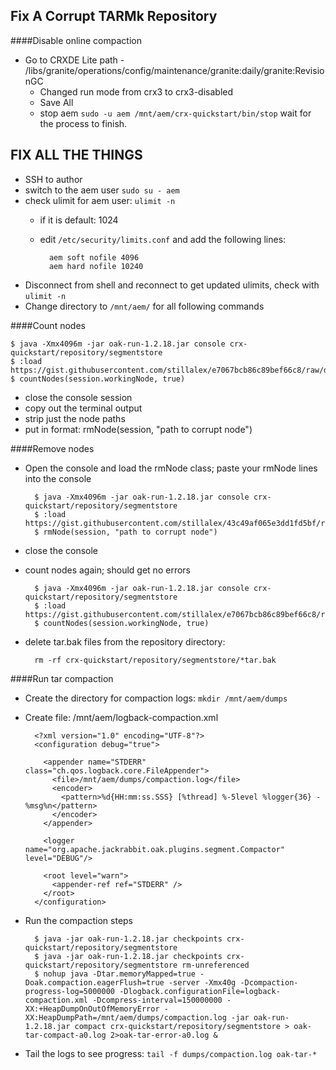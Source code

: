 ## Fix A Corrupt TARMk Repository

####Disable online compaction

- Go to CRXDE Lite path - /libs/granite/operations/config/maintenance/granite:daily/granite:RevisionGC
  - Changed run mode from crx3 to crx3-disabled
  - Save All
  - stop aem `sudo -u aem /mnt/aem/crx-quickstart/bin/stop` wait for the process to finish.

## FIX ALL THE THINGS

- SSH to author
- switch to the aem user `sudo su - aem`
- check ulimit for aem user: `ulimit -n`
	- if it is default: 1024
	- edit `/etc/security/limits.conf` and add the following lines:

			aem soft nofile 4096
			aem hard nofile 10240
	
- Disconnect from shell and reconnect to get updated ulimits, check with `ulimit -n`
- Change directory to `/mnt/aem/` for all following commands

####Count nodes

	$ java -Xmx4096m -jar oak-run-1.2.18.jar console crx-quickstart/repository/segmentstore
	$ :load https://gist.githubusercontent.com/stillalex/e7067bcb86c89bef66c8/raw/d7a5a9b839c3bb0ae5840252022f871fd38374d3/childCount.groovy
	$ countNodes(session.workingNode, true)


- close the console session
- copy out the terminal output
- strip just the node paths
- put in format: rmNode(session, "path to corrupt node")

####Remove nodes

- Open the console and load the rmNode class; paste your rmNode lines into the console

		$ java -Xmx4096m -jar oak-run-1.2.18.jar console crx-quickstart/repository/segmentstore
		$ :load https://gist.githubusercontent.com/stillalex/43c49af065e3dd1fd5bf/raw/9e726a59f75b46e7b474f7ac763b0888d5a3f0c3/rmNode.groovy
		$ rmNode(session, "path to corrupt node")

- close the console
- count nodes again; should get no errors  
 

		$ java -Xmx4096m -jar oak-run-1.2.18.jar console crx-quickstart/repository/segmentstore
		$ :load https://gist.githubusercontent.com/stillalex/e7067bcb86c89bef66c8/raw/d7a5a9b839c3bb0ae5840252022f871fd38374d3/childCount.groovy
		$ countNodes(session.workingNode, true)

- delete tar.bak files from the repository directory: 

		rm -rf crx-quickstart/repository/segmentstore/*tar.bak

####Run tar compaction

- Create the directory for compaction logs: `mkdir /mnt/aem/dumps`
- Create file: /mnt/aem/logback-compaction.xml

	    <?xml version="1.0" encoding="UTF-8"?>
	    <configuration debug="true">
	     
	      <appender name="STDERR" class="ch.qos.logback.core.FileAppender">
	        <file>/mnt/aem/dumps/compaction.log</file>
	        <encoder>
	          <pattern>%d{HH:mm:ss.SSS} [%thread] %-5level %logger{36} - %msg%n</pattern>
	        </encoder>
	      </appender>
	     
	      <logger name="org.apache.jackrabbit.oak.plugins.segment.Compactor" level="DEBUG"/>
	     
	      <root level="warn">
	        <appender-ref ref="STDERR" />
	      </root>
	    </configuration>

- Run the compaction steps

		$ java -jar oak-run-1.2.18.jar checkpoints crx-quickstart/repository/segmentstore
		$ java -jar oak-run-1.2.18.jar checkpoints crx-quickstart/repository/segmentstore rm-unreferenced  
		$ nohup java -Dtar.memoryMapped=true -Doak.compaction.eagerFlush=true -server -Xmx40g -Dcompaction-progress-log=5000000 -Dlogback.configurationFile=logback-compaction.xml -Dcompress-interval=150000000 -XX:+HeapDumpOnOutOfMemoryError -XX:HeapDumpPath=/mnt/aem/dumps/compaction.log -jar oak-run-1.2.18.jar compact crx-quickstart/repository/segmentstore > oak-tar-compact-a0.log 2>oak-tar-error-a0.log &


- Tail the logs to see progress: `tail -f dumps/compaction.log oak-tar-*`